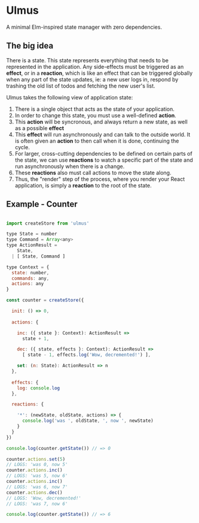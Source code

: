 # Ulmus
A minimal Elm-inspired state manager with zero dependencies.

## The big idea
There is a state. This state represents everything that needs to be represented in the application. Any side-effects must be triggered as an **effect**, or in a **reaction**, which is like an effect that can be triggered globally when any part of the state updates, ie: a new user logs in, respond by trashing the old list of todos and fetching the new user's list.

Ulmus takes the following view of application state:

1. There is a single object that acts as the state of your application.
2. In order to change this state, you must use a well-defined **action**.
3. This **action** will be syncronous, and always return a new state, as well as a possible **effect**
4. This **effect** will run asynchronously and can talk to the outside world. It is often given an **action** to then call when it is done, continuing the cycle.
5. For larger, cross-cutting dependencies to be defined on certain parts of the state, we can use **reactions** to watch a specific part of the state and run asynchronously when there is a change.
6. These **reactions** also must call actions to move the state along.
7. Thus, the "render" step of the process, where you render your React application, is simply a **reaction** to the root of the state.

## Example - Counter

```javascript

import createStore from 'ulmus'

type State = number
type Command = Array<any>
type ActionResult = 
    State,
  | [ State, Command ]

type Context = {
  state: number,
  commands: any,
  actions: any
}

const counter = createStore({

  init: () => 0,
  
  actions: {

    inc: ({ state }: Context): ActionResult => 
      state + 1,

    dec: ({ state, effects }: Context): ActionResult => 
      [ state - 1, effects.log('Wow, decremented!') ],

    set: (n: State): ActionResult => n
  },
  
  effects: {
    log: console.log
  },

  reactions: {

    '*': (newState, oldState, actions) => {
      console.log('was ', oldState, ', now ', newState)
    }
  }
})

console.log(counter.getState()) // => 0

counter.actions.set(5)
// LOGS: 'was 0, now 5'
counter.actions.inc()
// LOGS: 'was 5, now 6'
counter.actions.inc()
// LOGS: 'was 6, now 7'
counter.actions.dec()
// LOGS: 'Wow, decremented!'
// LOGS: 'was 7, now 6'

console.log(counter.getState()) // => 6

```

